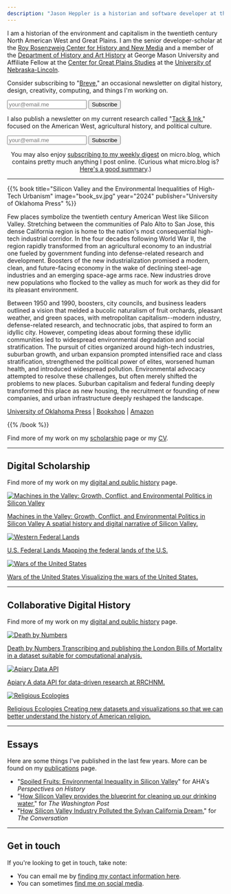 ```yaml
---
description: "Jason Heppler is a historian and software developer at the Roy Rosenzweig Center for History and New Media."
---
```


<div class="lede">
<p>I am a historian of the environment and capitalism in the twentieth century North American West and Great Plains. I am the senior developer-scholar at the <a href="https://rrchnm.org/">Roy Rosenzweig Center for History and New Media</a> and a member of the <a href="https://historyarthistory.gmu.edu">Department of History and Art History</a> at George Mason University and Affiliate Fellow at the <a href="https://www.unl.edu/plains/">Center for Great Plains Studies</a> at the <a href="https://www.unl.edu">University of Nebraska-Lincoln</a>.
</div>

<div class="newsletter-grid">
<aside class="newsletter">
  <p>Consider subscribing to "<a href="https://buttondown.email/jheppler">Breve</a>," an occasional newsletter on digital history, design, creativity, computing, and things I'm working on.</p>
  <form
    action="https://buttondown.email/api/emails/embed-subscribe/jheppler"
    method="post"
    target="popupwindow"
    onsubmit="window.open('https://buttondown.email/jheppler', 'popupwindow')"
    class="subscription-input"
  >
    <input name="email" type="email" placeholder="your@email.me" aria-label="Email address input" />
    <input type="submit" value="Subscribe" />
  </form>
</aside>

<aside class="newsletter">
<p>I also publish a newsletter on my current research called "<a href="https://ink.jasonheppler.org/subscribe">Tack &amp; Ink</a>," focused on the American West, agricultural history, and political culture.</p>

<form
    action="https://micro.blog/users/subscribe/179021"
    method="post"
    class="subscription-input"
  >
    <input name="email" type="email" placeholder="your@email.me" aria-label="Email address input" />
    <input type="submit" value="Subscribe" />
  </form>

</aside>
</div>

<aside class="newsletter">
<p style="text-align: center;">You may also enjoy <a href="https://social.jasonheppler.org/subscribe/">subscribing to my weekly digest</a> on micro.blog, which contains pretty much anything I post online. (Curious what micro.blog is? <a href="https://blog.ayjay.org/the-three-paths-of-micro-blog/">Here's a good summary</a>.)</p>
</aside>

<hr/>

<section class="latest-books">
{{% book title="Silicon Valley and the Environmental Inequalities of High-Tech Urbanism" image="book_sv.jpg" year="2024" publisher="University of Oklahoma Press" %}}

Few places symbolize the twentieth century American West like Silicon Valley. Stretching between the communities of Palo Alto to San Jose, this dense California region is home to the nation's most consequential high-tech industrial corridor. In the four decades following World War II, the region rapidly transformed from an agricultural economy to an industrial one fueled by government funding into defense-related research and development. Boosters of the new industrialization promised a modern, clean, and future-facing economy in the wake of declining steel-age industries and an emerging space-age arms race. New industries drove new populations who flocked to the valley as much for work as they did for its pleasant environment.

Between 1950 and 1990, boosters, city councils, and business leaders outlined a vision that melded a bucolic naturalism of fruit orchards, pleasant weather, and green spaces, with metropolitan capitalism--modern industry, defense-related research, and technocratic jobs, that aspired to form an idyllic city. However, competing ideas about forming these idyllic communities led to widespread environmental degradation and social stratification. The pursuit of cities organized around high-tech industries, suburban growth, and urban expansion prompted intensified race and class stratification, strengthened the political power of elites, worsened human health, and introduced widespread pollution. Environmental advocacy attempted to resolve these challenges, but often merely shifted the problems to new places. Suburban capitalism and federal funding deeply transformed this place as new housing, the recruitment or founding of new companies, and urban infrastructure deeply reshaped the landscape.

[University of Oklahoma Press](https://www.oupress.com/9780806193748/silicon-valley-and-the-environmental-inequalities-of-high-tech-urbanism/) | [Bookshop](https://bookshop.org/p/books/silicon-valley-and-the-environmental-inequalities-of-high-tech-urbanism-volume-9-jason-a-heppler/20881494) | [Amazon](https://www.amazon.com/Environmental-Inequalities-High-Tech-Urbanism-Environment/dp/0806193743/)

{{% /book %}}

Find more of my work on my [scholarship](/publications/) page or my <a href="https://jasonheppler.org/files/jah-cv.pdf">CV</a>.

</section>

<hr/>

<h2>Digital Scholarship</h2>

Find more of my work on my [digital and public history](/research/) page.

<section class="project-box">
  <a class="project" href="http://machinesinthevalley.org">
    <img src="/assets/images/portfolio_machinesvalley.png" alt="Machines in the Valley: Growth, Conflict, and Environmental Politics in Silicon Valley" loading="lazy" />
    <p class="small"><span class="project-title">Machines in the Valley: Growth, Conflict, and Environmental Politics in Silicon Valley</span> A spatial history and digital narrative of Silicon Valley.</p>
  </a>

   <a class="project" href="https://jasonheppler.org/projects/western-lands/">
    <img src="/assets/images/portfolio_westernlands.png" alt="Western Federal Lands" loading="lazy" />
    <p class="small"><span class="project-title">U.S. Federal Lands</span> Mapping the federal lands of the U.S.</p>
  </a>

  <a class="project" href="https://jasonheppler.org/projects/war/">
    <img src="/assets/images/portfolio_war.png" alt="Wars of the United States" loading="lazy" />
    <p class="small"><span class="project-title">Wars of the United States</span> Visualizing the wars of the United States.</p>
  </a>
</section>

<hr/>

<h2>Collaborative Digital History</h2>

Find more of my work on my [digital and public history](/research/) page.

<section class="project-box">

  <a class="project" href="https://deathbynumbers.org">
    <img src="/assets/images/portfolio_bom.png" alt="Death by Numbers" loading="lazy" />
    <p class="small"><span class="project-title">Death by Numbers</span> Transcribing and publishing the London Bills of Mortality in a dataset suitable for computational analysis.</p>
  </a>

  <a class="project" href="https://github.com/chnm/dataapi">
    <img src="/assets/images/portfolio_api.png" alt="Apiary Data API" loading="lazy" />
    <p class="small"><span class="project-title">Apiary</span> A data API for data-driven research at RRCHNM.</p>
  </a>

  <a class="project" href="https://religiousecologies.org">
    <img src="/assets/images/portfolio_ecologies.png" alt="Religious Ecologies" loading="lazy" />
    <p class="small"><span class="project-title">Religious Ecologies</span> Creating new datasets and visualizations so that we can better understand the history of American religion.</p>
  </a>
</section>

<hr/>

<h2>Essays</h2>

<section class="essays">

Here are some things I've published in the last few years. More can be found on my [publications](/publications/) page.

- "[Spoiled Fruits: Environmental Inequality in Silicon Valley](https://www.historians.org/research-and-publications/perspectives-on-history/november-2023/spoiled-fruits-environmental-inequality-in-silicon-valley)" for AHA's _Perspectives on History_
- "[How Silicon Valley provides the blueprint for cleaning up our drinking water](https://www.washingtonpost.com/outlook/2019/04/26/how-silicon-valley-provides-blueprint-cleaning-up-our-drinking-water/)," for _The Washington Post_
- "[How Silicon Valley Industry Polluted the Sylvan California Dream](https://theconversation.com/how-silicon-valley-industry-polluted-the-sylvan-california-dream-85810)," for _The Conversation_

</section>

<hr/>

<h2>Get in touch</h2>

If you're looking to get in touch, take note:

- You can email me by [finding my contact information here](/about/).
- You can sometimes [find me on social media](/social-media/).
